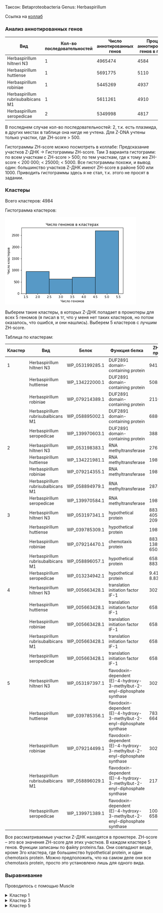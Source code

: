 Таксон: Betaproteobacteria
Genus: Herbaspirillum

Ссылка на [коллаб](https://colab.research.google.com/drive/1C7AIrSm8ncnrIzmaxo2I2hH6tmXHZn4a?usp=sharing) 

### Анализ аннотированных генов

| Вид | Кол-во последовательностей | Число аннотированных генов | Процент аннотированных генов в геноме| Число участков Z-DNA | Длина участков Z-DNA |
|---------|-------|------|------|------|------|
|  Herbaspirillum hiltneri N3 | 1 | 4965474 | 4584 | 88.96 | 78880 | 764282 |
| Herbaspirillum huttiense | 1 | 5691775 | 5110 | 88.19 | 83320 | 817758 |
| Herbaspirillum robiniae | 1 | 5445269 | 4937 | 87.49 | 118194 | 1151050 |
| Herbaspirillum rubrisubalbicans M1 | 1 |  5611261 | 4910 | 88.85 | 69018 | 672992 |
| Herbaspirillum seropedicae | 2 | 5349998 | 4817 | 89.30 | 78461 | 770500 |

В последнем случае кол-во последовательностей: 2, т.к. есть плазмида, в других местах в таблице она нигде не учтена.
Для Z-DNA учтены только участки, где ZH-score > 500.

Гистограммы ZH-score можно посмотреть в коллабе: Предсказание участков Z-ДНК -> Гистограммы ZH-score. Там 3 варианта гистограмм: по всем участкам с ZH-score > 500; по тем участкам, где к тому же ZH-score < 200 000; < 25000; < 5000. Все гистограммы похожи, и вывод один: большинство участков Z-ДНК имеют ZH-score в районе 500 или 1000. Приводить гистограммы здесь я не стал, т.к. этого не просят в задании.

### Кластеры

Всего кластеров: 4984

Гистограмма кластеров:

![image info](./images/clusters_hist.png)

Выберем такие кластеры, в которых Z-ДНК попадает в промотеры для всех 5 геномов (я писал в тг, что у меня нет таких кластеров, но потом оказалось, что ошибся, и они нашлись).  Выберем 5 кластеров с лучшим ZH-score.

Таблица по кластерам:

| Кластер | Вид | Белок | Функция белка | ZH-score в промотере| 
|---------|-------|------|------|------|
|1|Herbaspirillum hiltneri N3|WP_053199285.1| DUF2891 domain-containing protein |941334.2 |
||Herbaspirillum huttiense|WP_134222000.1| DUF2891 domain-containing protein|50885.97 |
||Herbaspirillum robiniae|WP_079214389.1| DUF2891 domain-containing protein|211093.9  |
||Herbaspirillum rubrisubalbicans M1|WP_058895002.1| DUF2891 domain-containing protein|68804.91 |
||Herbaspirillum seropedicae|WP_139970603.1| DUF2891 domain-containing protein|38833.58 |
|2|Herbaspirillum hiltneri N3|WP_053198383.1| RNA methyltransferase|2765.963 |
||Herbaspirillum huttiense|WP_134221981.1| RNA methyltransferase|198956.2 |
||Herbaspirillum robiniae|WP_079214355.1| RNA methyltransferase|198956.2 |
||Herbaspirillum rubrisubalbicans M1|WP_058894979.1| RNA methyltransferase|28780.5 |
||Herbaspirillum seropedicae|WP_139970584.1| RNA methyltransferase|198956.2 |
|3|Herbaspirillum hiltneri N3|WP_053197341.1| hypothetical protein| 883.5764 4057.419  2091.083  |
||Herbaspirillum huttiense|WP_039785309.1| hypothetical protein|198956.2 |
||Herbaspirillum robiniae|WP_079214470.1| chemotaxis protein|   883.5764 138924.1       650.9198 |
||Herbaspirillum rubrisubalbicans M1|WP_058896057.1| hypothetical protein|65884.11     883.5764 |
||Herbaspirillum seropedicae|WP_013234942.1| hypothetical protein|9.413342e+05 8.835764e+02 |
|4|Herbaspirillum hiltneri N3|WP_005663428.1| translation initiation factor IF-1|302785.5 |
||Herbaspirillum huttiense|WP_005663428.1| translation initiation factor IF-1|65884.11 |
||Herbaspirillum robiniae|WP_005663428.1| translation initiation factor IF-1|65884.11 |
||Herbaspirillum rubrisubalbicans M1|WP_005663428.1| translation initiation factor IF-1|65884.11 |
||Herbaspirillum seropedicae|WP_005663428.1| translation initiation factor IF-1|65884.11 |
|5|Herbaspirillum hiltneri N3|WP_053197397.1| flavodoxin-dependent (E)-4-hydroxy-3-methylbut-2-enyl-diphosphate synthase|302785.5 |
||Herbaspirillum huttiense|WP_039785356.1| flavodoxin-dependent (E)-4-hydroxy-3-methylbut-2-enyl-diphosphate synthase|  783.823 66470.78  |
||Herbaspirillum robiniae|WP_079214499.1| flavodoxin-dependent (E)-4-hydroxy-3-methylbut-2-enyl-diphosphate synthase|302785.5 |
||Herbaspirillum rubrisubalbicans M1|WP_058896029.1| flavodoxin-dependent (E)-4-hydroxy-3-methylbut-2-enyl-diphosphate synthase|21732.38 |
||Herbaspirillum seropedicae|WP_139971389.1| flavodoxin-dependent (E)-4-hydroxy-3-methylbut-2-enyl-diphosphate synthase| 1008.605 65884.11  |

Все рассматриваемые участки Z-ДНК находятся в промотере. ZH-score – это все значения ZH-score для этих участков. В каждом кластере 5 генов. Функции записаны по файлу proteins.faa. Они совпадают везде, кроме 3го кластера, где большинство hypothetical protein, и один chemotaxis protein. Можно предположить, что на самом деле они все chemotaxis protein, просто это установлено лишь для одного вида.

### Выравнивание

Проводилось с помощью Muscle

<details>
  <summary>Кластер 1</summary>
    
  ```
>WP_079214389.1 DUF2891 domain-containing protein [Herbaspirillum robiniae]
MQLSIQQAEAFARMPLTYLRQEYPNHIMHVLHGDQDALSPRALHPVFYGCYDWHSAVHGFWLLLRCVHLYPELPAKADIN
TIFDEHFTPELMRRETDYFQVDGRAPFERPYGFGWILALDQELAQSALPNAAAWRQAMQPLTTEIRSRLLAYLSKLSYPI
RVGTHYNTAFALALSLDYARHVQDGELESVIVNAARNYYGNDVDYPAHYEPGGDEYISGGLTEALLMTKALPAGAFQPWF
DKYLPRITEVTQIMQPAHVSDPTDPKIAHLDGLNLSRAWCMKNILRHLHADHPARKAIDDSVERHIKASIDQVVGSHYSG
GHWLASFALLALEG
>WP_058895002.1 DUF2891 domain-containing protein [Herbaspirillum rubrisubalbicans]
MQLTIERAEAFARMPLTYLRQEYPNHIMHLLNGPEDVLSPRAMHPVFYGCYDWHSAVHGYWLLLRCLRLYPGLPAADEIT
ALFDEHFTPDLMERETDYFRAPNRAPFERPYGFAWLLALDQELLVSAHPQARQWHTAMQPLTTEIRRRLLDYLSKLSYPI
RVGAHFNTAFSLALSLDYAHHVQDSELESVIIDWSQRHYGADTDYPAQYEPGGDEFISGALTEALLMSKVMNAEVFPVWF
DQYLPRVAEVAQLMQPAHVSDPTDPKVAHLDGLNLSRAWCMKQVLRHLSTQHPARAALEASAQRHIAASLDQVIGSHYSG
GHWLATFAVLALED
>WP_134222000.1 DUF2891 domain-containing protein [Herbaspirillum huttiense]
MQLTLDRAEQFARMPLAYLRQEYPNHIMHLLNDEGDVLSPRAMHPVFYGCYDWHSAVHGYWLLLRCLRQYPSMAVTDEIT
AIFDEHFTPELMERETDYFRGPNRAPFERPYGFGWLLALDQELLMSAHPRAAEWHAAMKPLTTEIRRRLFDYLSKLSYPI
RVGTHFNTAFSLALALDYARHVTDTELEALIVDWSNQHYGKDTDYPAHYEPGGDEFISGALTEALLMSKVLSSDAFTGWF
DLYLPRIAEVTQITHPAYVSDPTDPKVAHLDGLNLSRAWCMKNVLRHLPAHHAAHSAIEAAIQRHIAASIDQVVGSHYSG
GHWLASFAMLALED
>WP_053199285.1 DUF2891 domain-containing protein [Herbaspirillum hiltneri]
MQLTIELAAAYTEMPLTYLRQEYPNHIMHVLHGAEDVLSPRAMHPVFYGCYDWHSAVHGYWLLLRCAKLYPALPTQDKIT
AIFDEHFTPELMAQETAYFQVGGRASFERPYGFGWILGLAQELAASSHPRAAAWQAAMQPLTLEIRKRLLEYLGKLTYPI
RVGTHYNTAFALALALDYARAAGDSELESAIVQASRNYYGQDVNYPAHYEPGGDEYISAALTEALLMSKVLDATAFPEWF
DTFLPQIDKTERLMQPAQVSDRTDPKIAHLDGLNLSRAWCMKHIARHLPAGHPAQAALSGAIARHLKASVDHVVGSHYSG
GHWLASFALLALED
>WP_139970603.1 DUF2891 domain-containing protein [Herbaspirillum seropedicae]
MQLTLERAEEFARMPLAYLRQEYPNHIMHVLNDAGDVLSPRAMHPVFYGCYDWHSAVHGFWLLLRCVQRYPELPARAEVE
AIFDEHFTPELMERETDYFRVGGRASFERPYGFGWILALDQELAQSTLPRAASWRTAMQPLTLEIRRRLLEYLSKLSYPI
RVGTHYNTAFALALSLDQARHVKDIELEQVILASAQRYYGKDTDYPAHYEPGGDEYISGALTEALLMSKVLSAQAFAAWF
DQYLPRVAEIEQIMQPALVSDPTDPKIAHLDGLNLSRAWCMKTVLRHLPAGHAARSAIEPAIQRHIAASIDQVVGSHYSG
GHWLASFAMLALED
    ```
</details> 

<details>
  <summary>Кластер 2</summary>
    
  ```
>WP_058894979.1 RNA methyltransferase [Herbaspirillum rubrisubalbicans]
MNKQVSGQSLFSRLRFVLVNTSSPGNIGSAARAIKTMGFSELVLVNPRFPDAVKEDEAIAFASGAIDVLENARIVGSVEE
ALQGCNFAAAVSARLREFSPPVVSPRELAGQLSRDTGLNAALLFGNERFGLPNEVVQKCNALLNIPANPEYSSLNLSQAV
QVLAYECRMTELEVQGGPMQTSGDARAPGEVGFHGQSASVGEIEGMFAHLEQALVAIDFLNPDNPKKLMPRLKRMFSRAQ
LETEEVNILRGIARQILEPKQAKAGKQEQNEQGEG
>WP_053198383.1 RNA methyltransferase [Herbaspirillum hiltneri]
MNTPKIDNSVFKRLRFVLVETSSPGNIGAAARAIKTMGFGELVLINPRFPNAVEEEAAVAFASGAQDVLSGARIVSSIEE
ALQDCNFAAAISARLREFSPPVVSPRAIAGQIAGDVGLKAAMIFGNERFGLPNELVQKCNVLINIPANPDYSSLNLAQAV
QVLAYECRMAEL----------GDRVQAGDIGFQGEMAGVAEIEGMFRHLEEALVAIEFLKPDSPKKLMPRLKRLFARTQ
LETEEVNILRGIARQILTPKQDRKPKQ--------
>WP_079214355.1 RNA methyltransferase [Herbaspirillum robiniae]
MNKQESEHSLFTRLRFVLVNTSSPGNIGSAARAIKTMGFSELVLVNPRFPDAVREDEAVAFASGALDVLQNARVVGSVEE
ALQGCNFAAAVSARLREFSPPVVTPRELAGQLSQDTGLNAALLFGNERFGLPNEVVQKCQALINIPANPDYSSLNLSQAV
QVLAYECRMTELELRGGPMRTSGDARAPGEVGFQGSSAGVAEIEGMFAHLEEALVAIDFLNPDNPKKLMPRLKRMFARAQ
LETEEVNILRGIARQILEPKQAKARKNEEGGPEHG
>WP_134221981.1 RNA methyltransferase [Herbaspirillum huttiense]
MNKQVSGQSLFSRLRFVLVNTSSPGNIGSAARAIKTMGFSELVLVNPRFPDAVKEDEAIAFASGALDVLQNARIVGSVEE
ALQGCNFAAAVSARLREFSPPVVSPRELAGQLSRDTGLNAALLFGNERFGLPNEVVQKCNALLNIPANPDYSSLNLSQAV
QVLAYECRMTELELQGGPMQTSGDARAPGEVGFHGQSASVAEIEGMFAHLEQALVAIDFLNPDNPKKLMPRLKRMFSRAQ
LETEEVNILRGIARQILEPKQAKAGRQEQNEQGEG
>WP_139970584.1 RNA methyltransferase [Herbaspirillum seropedicae]
MNKQVSGQSLFSRLRFVLVNTSSPGNIGSAARAIKTMGFSELVLVNPRFPDAVKEDEAIAFASGALDVLQNARIVGSVEE
ALQGCNFAAAVSARLREFSPPVVSPRELAGQLSRDTGLNAALLFGNERFGLPNEVVQKCNALLNIPANPEYSSLNLSQAV
QVLAYECRMTELEVQGGPMQTSGDARSPGEVGFHGQSASVAEIEGMFAHLEQALVAIDFLNPDNPKKLMPRLKRMFSRAQ
LETEEVNILRGIARQILEPKQAKAGRREQNEQGEG
    ```
</details>  

<details>
  <summary>Кластер 3</summary>
    
  ```
>WP_058896057.1 hypothetical protein [Herbaspirillum rubrisubalbicans]
MPTKTMLQELKRLLLDTASGGSRQLTEVESDLVQTNILLGEAIGKLGTSFMELHRSVQLQQSILEGLMNGNSQFDGESIE
QLKATQGQVSHYVNAAVTGLQFQDMTSQLLERIVRRVIGLREALGVLSANSFEIVPEQGQTDEELKELLASTVQAMEERL
TVLDSGLWKAVRQTRMESGDIELF
>WP_053197341.1 hypothetical protein [Herbaspirillum hiltneri]
MSTPKMLQELKRLLLDTASGGSRQLTEVETDLVQTNILLGEAIEKLGSSFMELHTAVLAQQKELEVVMAGNGTLSAEDIA
RLKVMQDDITAHVNAAVTGLQFQDMTSQLLERIVRRVIGLRDALGVLSANSFEITPDSTQSVEMLESLLKNTVESMEERL
TALENGLWKTVRQTRMESGDIELF
>WP_079214470.1 chemotaxis protein [Herbaspirillum robiniae]
MPTKTMLHELKRLLLDTASGGSRQLTEVESDLVQTNILLGEAIGKLGTSFMDLHRSVQTQQDILEALMNGHEELNADSIA
KLKETQNQVSQYVNAAVTGLQFQDMTSQLLERIVRRVIGLREALGVLSANSFEIVPEQDQSDVELEALLASTVKSIEERL
TVLDNGLWKAVRQTRMESGDIELF
>WP_039785309.1 MULTISPECIES: hypothetical protein [Herbaspirillum]
MPTKTMLQELKRLLLDTASGGSRQLTEVESDLVQTNILLGEAIGKLGNSFMELHRAVQIQQSILEGLMNGSGQFDSASID
QLKATQGEVSHYVNAAVTGLQFQDMTSQLLERIVRRVIGLREALGVLSANSFEIVPEQGQTDEEVKELLASTVQAIEERL
NMLDTGLWKAVRQTRMESGDIELF
>WP_013234942.1 MULTISPECIES: hypothetical protein [Herbaspirillum]
MPTKTMLQELKRLLLDTASGGSRQLTEVESDLVQTNILLGEAIGKLGTSFMELHRAVQMQQTILEGLMNGSGEINSESIE
QLKDTQGQVSHYVNAAVTGLQFQDMTSQLLERIVRRVIGLREALGVLSANSFEIVPEQGQSNDELQELLASTVQAMEERL
TVLDSGLWKAVRQTRMESGDIELF
    ```
</details> 

<details>
  <summary>Кластер 4</summary>
    
  ```
>WP_005663428.1 MULTISPECIES: translation initiation factor IF-1 [Oxalobacteraceae] dupelabel2
MAKDDVIQMQGEILENLPNATFRVKLENGHVVLGHISGKMRMNYIRILPGDKVTVELTPYDLSRARIVFRTK
>WP_005663428.1 MULTISPECIES: translation initiation factor IF-1 [Oxalobacteraceae]
MAKDDVIQMQGEILENLPNATFRVKLENGHVVLGHISGKMRMNYIRILPGDKVTVELTPYDLSRARIVFRTK
>WP_005663428.1 MULTISPECIES: translation initiation factor IF-1 [Oxalobacteraceae] dupelabel1
MAKDDVIQMQGEILENLPNATFRVKLENGHVVLGHISGKMRMNYIRILPGDKVTVELTPYDLSRARIVFRTK
>WP_005663428.1 MULTISPECIES: translation initiation factor IF-1 [Oxalobacteraceae] dupelabel3
MAKDDVIQMQGEILENLPNATFRVKLENGHVVLGHISGKMRMNYIRILPGDKVTVELTPYDLSRARIVFRTK
>WP_005663428.1 MULTISPECIES: translation initiation factor IF-1 [Oxalobacteraceae] dupelabel4
MAKDDVIQMQGEILENLPNATFRVKLENGHVVLGHISGKMRMNYIRILPGDKVTVELTPYDLSRARIVFRTK
    ```
</details> 

<details>
  <summary>Кластер 5</summary>
    
  ```
>WP_039785356.1 flavodoxin-dependent (E)-4-hydroxy-3-methylbut-2-enyl-diphosphate synthase [Herbaspirillum huttiense]
MSSF--PIASGPLARRNSRRVVISHGAREILVGGGAPVMVQSMTNTDTADAIGTAIQIKELARAGSEIVRLTVNTPEAAA
AVPAIREQLDRMGVDVPLVGDFHYNGHTLLTDYPECAQALSKYRINPGNVGKGAKRDTQFAQMIEVACKYDKPVRIGVNW
GSLDQALLARIMDENAGRAEPWSAQAVMYEALVTSAIENAQRAEELGMSGDKIILSCKVSGVQDLIAVYRELARRCDYPL
HLGLTEAGMGSKGIVASTAALSVLLQEGIGDTIRISLTPEPGGDRTKEVVVGQEILQTMGLRKFTPMVIACPGCGRTTST
VFQDLADKIQTFLREQMPVWKGKYPGVEAMNVAVMGCIVNGPGESKHANIGISLPGTGESPAAPVFIDGEKKMTLRGERI
AEEFQKVVLEYVESHYGQGSHS
>WP_053197397.1 flavodoxin-dependent (E)-4-hydroxy-3-methylbut-2-enyl-diphosphate synthase [Herbaspirillum hiltneri]
MSSSSFPIASGPLGRRQSRRAVIRYGEREVVVGGGAPVVVQSMTNTDTADAIGTAIQVKDLARAGSEVVRITVNSPEAAA
AVPAIREQLDRMGVDVPLVGDFHYNGHTLLNDYPDCARALSKYRINPGNVGKGAKRDSQFAQMIEAACRYDKPVRIGVNW
GSLDQALLARIMDENAGRAEPWPAQAVMYEALVTSAIENAQRAEELGLAGDKIILSCKVSGVQDLIAVYRELARRCDYPL
HLGLTEAGMGSKGIVASTAALSVLLQEGIGDTIRISLTPEPGGDRTREVIVGQEILQTMGLRKFTPMVIACPGCGRTTST
VFQDLADKIQTYLREQMPQWKGVYPGVESMNVAVMGCIVNGPGESKHANIGISLPGTGESPAAPVFIDGEKRMTLRGERI
AEEFQTIVLDYVQTHYGKQTAA
>WP_079214499.1 flavodoxin-dependent (E)-4-hydroxy-3-methylbut-2-enyl-diphosphate synthase [Herbaspirillum robiniae]
MSSS--PIASGPLVRRNSRRVVISQGAREIVVGGGAPVMVQSMTNTDTADAIGTAIQIKDLARAGSEVVRLTVNTPEAAA
AVPAIREQLDRMGVDVPLVGDFHYNGHTLLTEYPDCAMALAKYRINPGNVGKGAKRDTQFAQMIEVACKYDKPVRIGVNW
GSLDQALLARIMDENAGRAEPWSAQAVMYEALVTSAIENAQRAEELGMAGDKIILSCKVSGVQDLIAVYRELARRCDYPL
HLGLTEAGMGSKGIVASTAALSVLLQEGIGDTIRISLTPEPGGDRTKEVVVGQEILQTMGLRKFTPMVIACPGCGRTTST
VFQDLADKIQTYLRDQMPVWKGKYPGVEGMNVAVMGCIVNGPGESKHANIGISLPGTGESPAAPVFIDGEKKMTLRGERI
AEEFQSVVLDYVQTRYGQGSQA
>WP_058896029.1 flavodoxin-dependent (E)-4-hydroxy-3-methylbut-2-enyl-diphosphate synthase [Herbaspirillum rubrisubalbicans]
MSSS--PIASGPLARRNSRRVVISHGAREIIVGGGAPVMVQSMTNTDTADAIGTAIQIKDLARAGSEVVRLTVNTPEAAA
AVPAIREQLDRMGVDVPLVGDFHYNGHTLLTEYPECAQALSKYRINPGNVGKGAKRDTQFAQMIEVACKYDKPVRIGVNW
GSLDQALLARIMDENAGRAEPWAAQAVMYEALVTSAIENAQRAEELGMAGDKIILSCKVSGVQDLIAVYRELARRCDYPL
HLGLTEAGMGSKGIVASTAALSVLLQEGIGDTIRISLTPEPGGDRTKEVVVGQEILQTMGLRKFTPMVIACPGCGRTTST
VFQDLADKIQTFLREQMPVWKGKYPGVEAMNVAVMGCIVNGPGESKHANIGISLPGTGESPAAPVFIDGEKKMTLRGERI
AEEFQNVVLEYVQSHYGQGSHV
>WP_139971389.1 flavodoxin-dependent (E)-4-hydroxy-3-methylbut-2-enyl-diphosphate synthase [Herbaspirillum seropedicae]
MSSS--PIASGPLVRRNSRRVVISHGGREIVVGGGAPVMVQSMTNTDTADAIGTAIQIKDLARAGSEVVRLTVNTPEAAA
AVPAIREQLDRMGVDVPLVGDFHYNGHTLLTEYPECAQALSKYRINPGNVGKGAKRDTQFAQMIEVACKYDKPVRIGVNW
GSLDQALLARIMDENAGRAEPWSAQAVMYEALVTSAIENAQRAEELGMAGDRIILSCKVSGVQDLIAVYRELARRCDYPL
HLGLTEAGMGSKGIVASTAALSVLLQEGIGDTIRISLTPEPGGDRTKEVVVGQEILQTMGLRKFTPMVIACPGCGRTTST
VFQDLADKIQTFLREQMPVWKGKYPGVEAMNVAVMGCIVNGPGESKHANIGISLPGTGESPAAPVFIDGEKKMTLRGEHI
AEEFQKVVLDYVESHYGQGHPA
    ```
</details> 